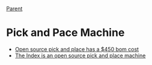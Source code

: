 [Parent](../Readme.md)

# Pick and Pace Machine

- [Open source pick and place has a $450 bom cost](https://hackaday.com/2020/05/11/open-source-pick-and-place-has-a-450-bom-cost/)
- [The Index is an open source pick and place machine](https://github.com/sphawes/index)
